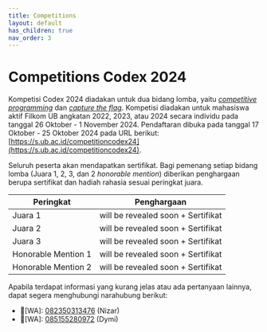 ```yaml
---
title: Competitions
layout: default
has_children: true
nav_order: 3
---
```


# Competitions Codex 2024

Kompetisi Codex 2024 diadakan untuk dua bidang lomba, yaitu [_competitive programming_](./cp.html) dan [_capture the flag_](./ctf.html). Kompetisi diadakan untuk mahasiswa aktif Filkom UB angkatan 2022, 2023, atau 2024 secara individu pada tanggal 26 Oktober - 1 November 2024. Pendaftaran dibuka pada tanggal 17 Oktober - 25 Oktober 2024 pada URL berikut: [https://s.ub.ac.id/competitioncodex24](https://s.ub.ac.id/competitioncodex24).

Seluruh peserta akan mendapatkan sertifikat. Bagi pemenang setiap bidang lomba (Juara 1, 2, 3, dan 2 _honorable mention_) diberikan penghargaan berupa sertifikat dan hadiah rahasia sesuai peringkat juara.


| Peringkat           | Penghargaan            |
|---------------------|------------------------|
| Juara 1             | will be revealed soon + Sertifikat |
| Juara 2             | will be revealed soon + Sertifikat |
| Juara 3             | will be revealed soon + Sertifikat |
| Honorable Mention 1 | will be revealed soon + Sertifikat  |
| Honorable Mention 2 | will be revealed soon + Sertifikat  |

Apabila terdapat informasi yang kurang jelas atau ada pertanyaan lainnya, dapat segera menghubungi narahubung berikut:

- 👤[WA]: [082350313476](https://wa.me/+6282350313476) (Nizar)
- 👤[WA]: [085155280972](https://wa.me/+6285155280972) (Dymi)
